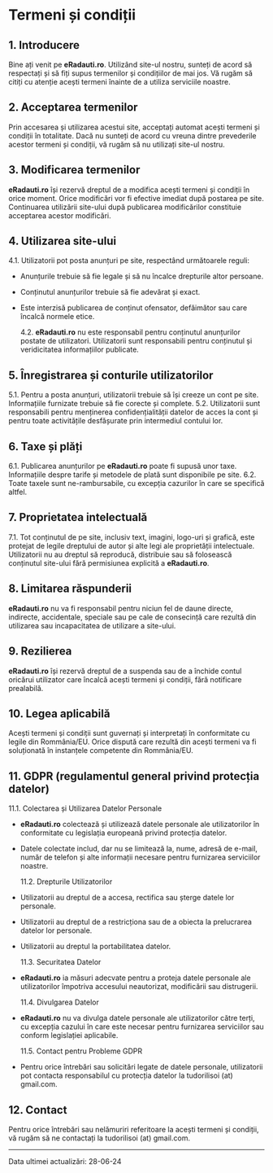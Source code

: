 # Termeni și condiții

## 1. Introducere

Bine ați venit pe **eRadauti.ro**. Utilizând site-ul nostru, sunteți de acord să respectați și să fiți supus termenilor și condițiilor de mai jos. Vă rugăm să citiți cu atenție acești termeni înainte de a utiliza serviciile noastre.

## 2. Acceptarea termenilor

Prin accesarea și utilizarea acestui site, acceptați automat acești termeni și condiții în totalitate. Dacă nu sunteți de acord cu vreuna dintre prevederile acestor termeni și condiții, vă rugăm să nu utilizați site-ul nostru.

## 3. Modificarea termenilor

**eRadauti.ro** își rezervă dreptul de a modifica acești termeni și condiții în orice moment. Orice modificări vor fi efective imediat după postarea pe site. Continuarea utilizării site-ului după publicarea modificărilor constituie acceptarea acestor modificări.

## 4. Utilizarea site-ului

4.1. Utilizatorii pot posta anunțuri pe site, respectând următoarele reguli:

- Anunțurile trebuie să fie legale și să nu încalce drepturile altor persoane.
- Conținutul anunțurilor trebuie să fie adevărat și exact.
- Este interzisă publicarea de conținut ofensator, defăimător sau care încalcă normele etice.

  4.2. **eRadauti.ro** nu este responsabil pentru conținutul anunțurilor postate de utilizatori. Utilizatorii sunt responsabili pentru conținutul și veridicitatea informațiilor publicate.

## 5. Înregistrarea și conturile utilizatorilor

5.1. Pentru a posta anunțuri, utilizatorii trebuie să își creeze un cont pe site. Informațiile furnizate trebuie să fie corecte și complete.
5.2. Utilizatorii sunt responsabili pentru menținerea confidențialității datelor de acces la cont și pentru toate activitățile desfășurate prin intermediul contului lor.

## 6. Taxe și plăți

6.1. Publicarea anunțurilor pe **eRadauti.ro** poate fi supusă unor taxe. Informațiile despre tarife și metodele de plată sunt disponibile pe site.
6.2. Toate taxele sunt ne-rambursabile, cu excepția cazurilor în care se specifică altfel.

## 7. Proprietatea intelectuală

7.1. Tot conținutul de pe site, inclusiv text, imagini, logo-uri și grafică, este protejat de legile dreptului de autor și alte legi ale proprietății intelectuale. Utilizatorii nu au dreptul să reproducă, distribuie sau să folosească conținutul site-ului fără permisiunea explicită a **eRadauti.ro**.

## 8. Limitarea răspunderii

**eRadauti.ro** nu va fi responsabil pentru niciun fel de daune directe, indirecte, accidentale, speciale sau pe cale de consecință care rezultă din utilizarea sau incapacitatea de utilizare a site-ului.

## 9. Rezilierea

**eRadauti.ro** își rezervă dreptul de a suspenda sau de a închide contul oricărui utilizator care încalcă acești termeni și condiții, fără notificare prealabilă.

## 10. Legea aplicabilă

Acești termeni și condiții sunt guvernați și interpretați în conformitate cu legile din Rommânia/EU. Orice dispută care rezultă din acești termeni va fi soluționată în instanțele competente din Rommânia/EU.

## 11. GDPR (regulamentul general privind protecția datelor)

11.1. Colectarea și Utilizarea Datelor Personale

- **eRadauti.ro** colectează și utilizează datele personale ale utilizatorilor în conformitate cu legislația europeană privind protecția datelor.
- Datele colectate includ, dar nu se limitează la, nume, adresă de e-mail, număr de telefon și alte informații necesare pentru furnizarea serviciilor noastre.

  11.2. Drepturile Utilizatorilor

- Utilizatorii au dreptul de a accesa, rectifica sau șterge datele lor personale.
- Utilizatorii au dreptul de a restricționa sau de a obiecta la prelucrarea datelor lor personale.
- Utilizatorii au dreptul la portabilitatea datelor.

  11.3. Securitatea Datelor

- **eRadauti.ro** ia măsuri adecvate pentru a proteja datele personale ale utilizatorilor împotriva accesului neautorizat, modificării sau distrugerii.

  11.4. Divulgarea Datelor

- **eRadauti.ro** nu va divulga datele personale ale utilizatorilor către terți, cu excepția cazului în care este necesar pentru furnizarea serviciilor sau conform legislației aplicabile.

  11.5. Contact pentru Probleme GDPR

- Pentru orice întrebări sau solicitări legate de datele personale, utilizatorii pot contacta responsabilul cu protecția datelor la tudorilisoi (at) gmail.com.

## 12. Contact

Pentru orice întrebări sau nelămuriri referitoare la acești termeni și condiții, vă rugăm să ne contactați la tudorilisoi (at) gmail.com.

---

Data ultimei actualizări: 28-06-24
